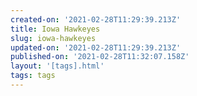 ```yaml
---
created-on: '2021-02-28T11:29:39.213Z'
title: Iowa Hawkeyes
slug: iowa-hawkeyes
updated-on: '2021-02-28T11:29:39.213Z'
published-on: '2021-02-28T11:32:07.158Z'
layout: '[tags].html'
tags: tags
---
```



